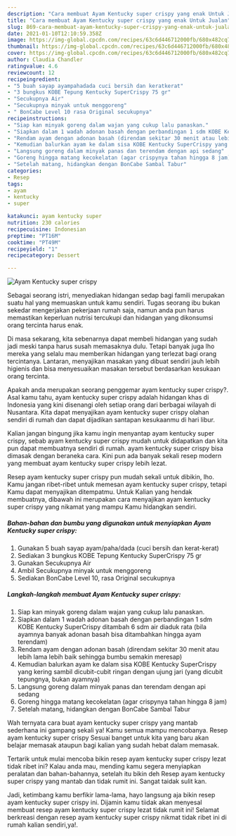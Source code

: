 ```yaml
---
description: "Cara membuat Ayam Kentucky super crispy yang enak Untuk Jualan"
title: "Cara membuat Ayam Kentucky super crispy yang enak Untuk Jualan"
slug: 869-cara-membuat-ayam-kentucky-super-crispy-yang-enak-untuk-jualan
date: 2021-01-10T12:10:59.358Z
image: https://img-global.cpcdn.com/recipes/63c6d446712000fb/680x482cq70/ayam-kentucky-super-crispy-foto-resep-utama.jpg
thumbnail: https://img-global.cpcdn.com/recipes/63c6d446712000fb/680x482cq70/ayam-kentucky-super-crispy-foto-resep-utama.jpg
cover: https://img-global.cpcdn.com/recipes/63c6d446712000fb/680x482cq70/ayam-kentucky-super-crispy-foto-resep-utama.jpg
author: Claudia Chandler
ratingvalue: 4.6
reviewcount: 12
recipeingredient:
- "5 buah sayap ayampahadada cuci bersih dan keratkerat"
- "3 bungkus KOBE Tepung Kentucky SuperCrispy 75 gr"
- "Secukupnya Air"
- "Secukupnya minyak untuk menggoreng"
- " BonCabe Level 10 rasa Original secukupnya"
recipeinstructions:
- "Siap kan minyak goreng dalam wajan yang cukup lalu panaskan."
- "Siapkan dalam 1 wadah adonan basah dengan perbandingan 1 sdm KOBE Kentucky SuperCrispy ditambah 6 sdm air diaduk rata (bila ayamnya banyak adonan basah bisa ditambahkan hingga ayam terendam)"
- "Rendam ayam dengan adonan basah (direndam sekitar 30 menit atau lebih lama lebih baik sehingga bumbu semakin meresap)"
- "Kemudian balurkan ayam ke dalam sisa KOBE Kentucky SuperCrispy yang kering sambil dicubit-cubit ringan dengan ujung jari (yang dicubit tepungnya, bukan ayamnya)"
- "Langsung goreng dalam minyak panas dan terendam dengan api sedang"
- "Goreng hingga matang kecokelatan (agar crispynya tahan hingga 8 jam)"
- "Setelah matang, hidangkan dengan BonCabe Sambal Tabur"
categories:
- Resep
tags:
- ayam
- kentucky
- super

katakunci: ayam kentucky super 
nutrition: 230 calories
recipecuisine: Indonesian
preptime: "PT16M"
cooktime: "PT49M"
recipeyield: "1"
recipecategory: Dessert

---
```



![Ayam Kentucky super crispy](https://img-global.cpcdn.com/recipes/63c6d446712000fb/680x482cq70/ayam-kentucky-super-crispy-foto-resep-utama.jpg)

Sebagai seorang istri, menyediakan hidangan sedap bagi famili merupakan suatu hal yang memuaskan untuk kamu sendiri. Tugas seorang ibu bukan sekedar mengerjakan pekerjaan rumah saja, namun anda pun harus memastikan keperluan nutrisi tercukupi dan hidangan yang dikonsumsi orang tercinta harus enak.

Di masa  sekarang, kita sebenarnya dapat membeli hidangan yang sudah jadi meski tanpa harus susah memasaknya dulu. Tetapi banyak juga lho mereka yang selalu mau memberikan hidangan yang terlezat bagi orang tercintanya. Lantaran, menyajikan masakan yang dibuat sendiri jauh lebih higienis dan bisa menyesuaikan masakan tersebut berdasarkan kesukaan orang tercinta. 



Apakah anda merupakan seorang penggemar ayam kentucky super crispy?. Asal kamu tahu, ayam kentucky super crispy adalah hidangan khas di Indonesia yang kini disenangi oleh setiap orang dari berbagai wilayah di Nusantara. Kita dapat menyajikan ayam kentucky super crispy olahan sendiri di rumah dan dapat dijadikan santapan kesukaanmu di hari libur.

Kalian jangan bingung jika kamu ingin menyantap ayam kentucky super crispy, sebab ayam kentucky super crispy mudah untuk didapatkan dan kita pun dapat membuatnya sendiri di rumah. ayam kentucky super crispy bisa dimasak dengan beraneka cara. Kini pun ada banyak sekali resep modern yang membuat ayam kentucky super crispy lebih lezat.

Resep ayam kentucky super crispy pun mudah sekali untuk dibikin, lho. Kamu jangan ribet-ribet untuk memesan ayam kentucky super crispy, tetapi Kamu dapat menyajikan ditempatmu. Untuk Kalian yang hendak membuatnya, dibawah ini merupakan cara menyajikan ayam kentucky super crispy yang nikamat yang mampu Kamu hidangkan sendiri.

<!--inarticleads1-->

##### Bahan-bahan dan bumbu yang digunakan untuk menyiapkan Ayam Kentucky super crispy:

1. Gunakan 5 buah sayap ayam/paha/dada (cuci bersih dan kerat-kerat)
1. Sediakan 3 bungkus KOBE Tepung Kentucky SuperCrispy 75 gr
1. Gunakan Secukupnya Air
1. Ambil Secukupnya minyak untuk menggoreng
1. Sediakan  BonCabe Level 10, rasa Original secukupnya




<!--inarticleads2-->

##### Langkah-langkah membuat Ayam Kentucky super crispy:

1. Siap kan minyak goreng dalam wajan yang cukup lalu panaskan.
1. Siapkan dalam 1 wadah adonan basah dengan perbandingan 1 sdm KOBE Kentucky SuperCrispy ditambah 6 sdm air diaduk rata (bila ayamnya banyak adonan basah bisa ditambahkan hingga ayam terendam)
1. Rendam ayam dengan adonan basah (direndam sekitar 30 menit atau lebih lama lebih baik sehingga bumbu semakin meresap)
1. Kemudian balurkan ayam ke dalam sisa KOBE Kentucky SuperCrispy yang kering sambil dicubit-cubit ringan dengan ujung jari (yang dicubit tepungnya, bukan ayamnya)
1. Langsung goreng dalam minyak panas dan terendam dengan api sedang
1. Goreng hingga matang kecokelatan (agar crispynya tahan hingga 8 jam)
1. Setelah matang, hidangkan dengan BonCabe Sambal Tabur




Wah ternyata cara buat ayam kentucky super crispy yang mantab sederhana ini gampang sekali ya! Kamu semua mampu mencobanya. Resep ayam kentucky super crispy Sesuai banget untuk kita yang baru akan belajar memasak ataupun bagi kalian yang sudah hebat dalam memasak.

Tertarik untuk mulai mencoba bikin resep ayam kentucky super crispy lezat tidak ribet ini? Kalau anda mau, mending kamu segera menyiapkan peralatan dan bahan-bahannya, setelah itu bikin deh Resep ayam kentucky super crispy yang mantab dan tidak rumit ini. Sangat taidak sulit kan. 

Jadi, ketimbang kamu berfikir lama-lama, hayo langsung aja bikin resep ayam kentucky super crispy ini. Dijamin kamu tiidak akan menyesal membuat resep ayam kentucky super crispy lezat tidak rumit ini! Selamat berkreasi dengan resep ayam kentucky super crispy nikmat tidak ribet ini di rumah kalian sendiri,ya!.

